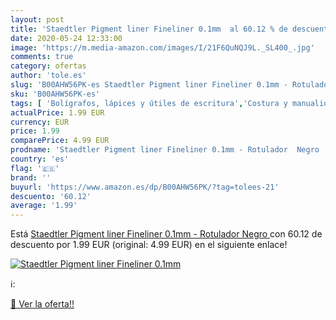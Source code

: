 ```yaml
---
layout: post
title: 'Staedtler Pigment liner Fineliner 0.1mm  al 60.12 % de descuento'
date: 2020-05-24 12:33:00
image: 'https://m.media-amazon.com/images/I/21F6QuNQJ9L._SL400_.jpg'
comments: true
category: ofertas
author: 'tole.es'
slug: 'B00AHW56PK-es Staedtler Pigment liner Fineliner 0.1mm - Rotulador Negro'
sku: 'B00AHW56PK-es'
tags: [ 'Bolígrafos, lápices y útiles de escritura','Costura y manualidades','Dibujo','Hogar y cocina','Lápices','Marcadores','Materiales de dibujo','Oficina y papelería','Portaminas','Rotuladores y subrayadores','Subrayadores','rotulador', ]
actualPrice: 1.99 EUR
currency: EUR
price: 1.99
comparePrice: 4.99 EUR
prodname: 'Staedtler Pigment liner Fineliner 0.1mm - Rotulador  Negro '
country: 'es'
flag: '🇪🇸'
brand: ''
buyurl: 'https://www.amazon.es/dp/B00AHW56PK/?tag=tolees-21'
descuento: '60.12'
average: '1.99'
---
```


Está [Staedtler Pigment liner Fineliner 0.1mm - Rotulador  Negro ](https://www.amazon.es/dp/B00AHW56PK/?tag=tolees-21) con 60.12 de descuento por 1.99 EUR (original: 4.99 EUR) en el siguiente enlace!

[![Staedtler Pigment liner Fineliner 0.1mm ](https://m.media-amazon.com/images/I/21F6QuNQJ9L._SL400_.jpg)](https://www.amazon.es/dp/B00AHW56PK/?tag=tolees-21)

ℹ️:


[🛒 Ver la oferta!!](https://www.amazon.es/dp/B00AHW56PK/?tag=tolees-21)
